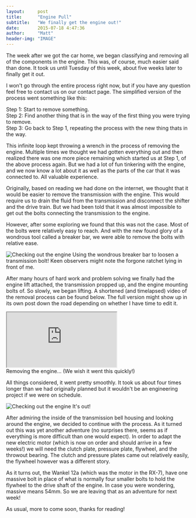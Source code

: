 ```yaml
---
layout:     post
title:      "Engine Pull"
subtitle:   "We finally get the engine out!"
date:       2015-07-18 4:47:36
author:     "Matt"
header-img: "IMAGE"
---
```


<p>The week after we got the car home, we began classifying and removing all of the components in the engine. This was, of course, much easier said than done. It took us until Tuesday of this week, about five weeks later to finally get it out.</p>

<p>I won't go through the entire process right now, but if you have any question feel free to contact us on our contact page. The simplified version of the process went something like this:</p>

<p>Step 1: Start to remove something.<br />Step 2: Find another thing that is in the way of the first thing you were trying to remove.<br />Step 3: Go back to Step 1, repeating the process with the new thing thats in the way.</p>

<p>This infinite loop kept throwing a wrench in the process of removing the engine. Multiple times we thought we had gotten everything out and then realized there was one more piece remaining which started us at Step 1, of the above process again. But we had a lot of fun tinkering with the engine, and we now know a lot about it as well as the parts of the car that it was connected to. All valuable experience.</p>

<p>Originally, based on reading we had done on the internet, we thought that it would be easier to remove the transmission with the engine. This would require us to drain the fluid from the transmission and disconnect the shifter and the drive train. But we had been told that it was almost impossible to get out the bolts connecting the transmission to the engine.</p>

<p>However, after some exploring we found that this was not the case. Most of the bolts were relatively easy to reach. And with the new found glory of a wondrous tool called a breaker bar, we were able to remove the bolts with relative ease.</p>

<img src="{{ site.baseurl }}/img/post3-1.JPG" alt="Checking out the engine">
<span class="caption text-muted">Using the wondrous breaker bar to loosen a transmission bolt! Keen observers might note the forgone ratchet lying in front of me.</span>

<p>After many hours of hard work and problem solving we finally had the engine lift attached, the transmission propped up, and the engine mounting bolts of. So slowly, we began lifting. A shortened (and timelapsed) video of the removal process can be found below. The full version might show up in its own post down the road depending on whether I have time to edit it.</p>

<div class="embed-responsive embed-responsive-16by9"> <iframe class="embed-responsive-item" src="https://www.youtube.com/embed/FZ96vlpdzzU"></iframe></div>
<span class="caption text-muted">Removing the engine... (We wish it went this quickly!)</span>

<p>All things considered, it went pretty smoothly. It took us about four times longer than we had originally planned but it wouldn't be an engineering project if we were on schedule.</p>

<img src="{{ site.baseurl }}/img/post3-2.JPG" alt="Checking out the engine">
<span class="caption text-muted">It's out!</span>

<p>After admiring the inside of the transmission bell housing and looking around the engine, we decided to continue with the process. As it turned out this was yet another adventure (no surprises there, seems as if everything is more difficult than one would expect). In order to adapt the new electric motor (which is now on order and should arrive in a few weeks!) we will need the clutch plate, pressure plate, flywheel, and the throwout bearing. The clutch and pressure plates came out relatively easily, the flywheel however was a different story.</p>

<p>As it turns out, the Wankel 12a (which was the motor in the RX-7), have one massive bolt in place of what is normally four smaller bolts to hold the flywheel to the drive shaft of the engine. In case you were wondering, massive means 54mm. So we are leaving that as an adventure for next week!</p>

<p>As usual, more to come soon, thanks for reading!</p>